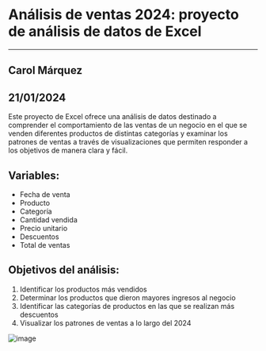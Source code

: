 # Análisis de ventas 2024: proyecto de análisis de datos de Excel
---
 ## **Carol Márquez**
  21/01/2024
---
Este proyecto de Excel ofrece una análisis de datos destinado a comprender el comportamiento de las ventas de un negocio en el que se venden diferentes productos de distintas categorías y examinar los patrones de ventas a través de visualizaciones que permiten responder a los objetivos de manera clara y fácil.

## Variables:
- Fecha de venta
- Producto
- Categoría
- Cantidad vendida
- Precio unitario
- Descuentos 
- Total de ventas

## Objetivos del análisis:
1. Identificar los productos más vendidos
2. Determinar los productos que dieron mayores ingresos al negocio
3. Identificar las categorías de productos en las que se realizan más descuentos
4. Visualizar los patrones de ventas a lo largo del 2024

![image](https://github.com/user-attachments/assets/15ae221e-5a06-43ac-a388-7963c695dbf7)
